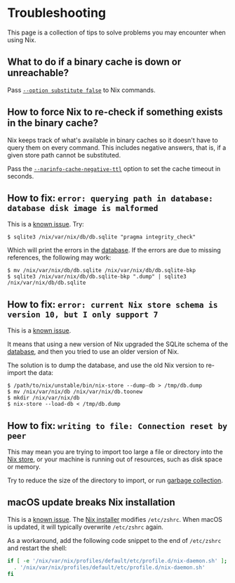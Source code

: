 # Troubleshooting

This page is a collection of tips to solve problems you may encounter when using Nix.

## What to do if a binary cache is down or unreachable?

Pass [`--option substitute false`](https://nix.dev/manual/nix/stable/command-ref/conf-file#conf-substitute) to Nix commands.

## How to force Nix to re-check if something exists in the binary cache?

Nix keeps track of what's available in binary caches so it doesn't have to query them on every command.
This includes negative answers, that is, if a given store path cannot be substituted.

Pass the [`--narinfo-cache-negative-ttl`](https://nix.dev/manual/nix/stable/command-ref/conf-file.html#conf-narinfo-cache-negative-ttl) option to set the cache timeout in seconds.

## How to fix: `error: querying path in database: database disk image is malformed`

This is a [known issue](https://github.com/NixOS/nix/issues/1353).
Try:

```shell-session
$ sqlite3 /nix/var/nix/db/db.sqlite "pragma integrity_check"
```

Which will print the errors in the [database](https://nix.dev/manual/nix/stable/glossary#gloss-nix-database).
If the errors are due to missing references, the following may work:

```shell-session
$ mv /nix/var/nix/db/db.sqlite /nix/var/nix/db/db.sqlite-bkp
$ sqlite3 /nix/var/nix/db/db.sqlite-bkp ".dump" | sqlite3 /nix/var/nix/db/db.sqlite
```

## How to fix: `error: current Nix store schema is version 10, but I only support 7`

This is a [known issue](https://github.com/NixOS/nix/issues/1251).

It means that using a new version of Nix upgraded the SQLite schema of the [database](https://nix.dev/manual/nix/stable/glossary#gloss-nix-database), and then you tried to use an older version of Nix.

The solution is to dump the database, and use the old Nix version to re-import the data:

```shell-session
$ /path/to/nix/unstable/bin/nix-store --dump-db > /tmp/db.dump
$ mv /nix/var/nix/db /nix/var/nix/db.toonew
$ mkdir /nix/var/nix/db
$ nix-store --load-db < /tmp/db.dump
```

## How to fix: `writing to file: Connection reset by peer`

This may mean you are trying to import too large a file or directory into the [Nix store](https://nix.dev/manual/nix/stable/glossary#gloss-store), or your machine is running out of resources, such as disk space or memory.

Try to reduce the size of the directory to import, or run [garbage collection](https://nix.dev/manual/nix/stable/command-ref/nix-collect-garbage).

## macOS update breaks Nix installation

This is a [known issue](https://github.com/NixOS/nix/issues/3616).
The [Nix installer](https://nix.dev/manual/nix/latest/installation/installing-binary) modifies `/etc/zshrc`.
When macOS is updated, it will typically overwrite `/etc/zshrc` again.

As a workaround, add the following code snippet to the end of `/etc/zshrc` and restart the shell:

```bash
if [ -e '/nix/var/nix/profiles/default/etc/profile.d/nix-daemon.sh' ]; then
  . '/nix/var/nix/profiles/default/etc/profile.d/nix-daemon.sh'
fi
```

